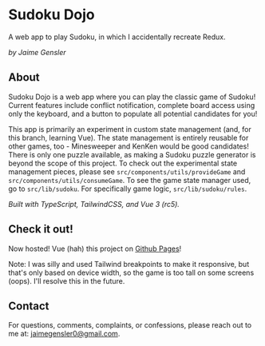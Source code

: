 # Sudoku Dojo

A web app to play Sudoku, in which I accidentally recreate Redux.

_by Jaime Gensler_

## About

Sudoku Dojo is a web app where you can play the classic game of Sudoku! Current
features include conflict notification, complete board access using only the
keyboard, and a button to populate all potential candidates for you!

This app is primarily an experiment in custom state management (and, for this
branch, learning Vue). The state management is entirely reusable for other
games, too - Minesweeper and KenKen would be good candidates! There is only one
puzzle available, as making a Sudoku puzzle generator is beyond the scope of
this project. To check out the experimental state management pieces, please see
`src/components/utils/provideGame` and `src/components/utils/consumeGame`. To
see the game state manager used, go to `src/lib/sudoku`. For specifically game
logic, `src/lib/sudoku/rules`.

_Built with TypeScript, TailwindCSS, and Vue 3 (rc5)._

## Check it out!

Now hosted! Vue (hah) this project on
[Github Pages](http://www.jaimegensler.github.io/sudoku-dojo)!

Note: I was silly and used Tailwind breakpoints to make it responsive, but
that's only based on device width, so the game is too tall on some screens
(oops). I'll resolve this in the future.

## Contact

For questions, comments, complaints, or confessions, please reach out to me at:
[jaimegensler0@gmail.com](mailto:jaimegensler0@gmail.com).
